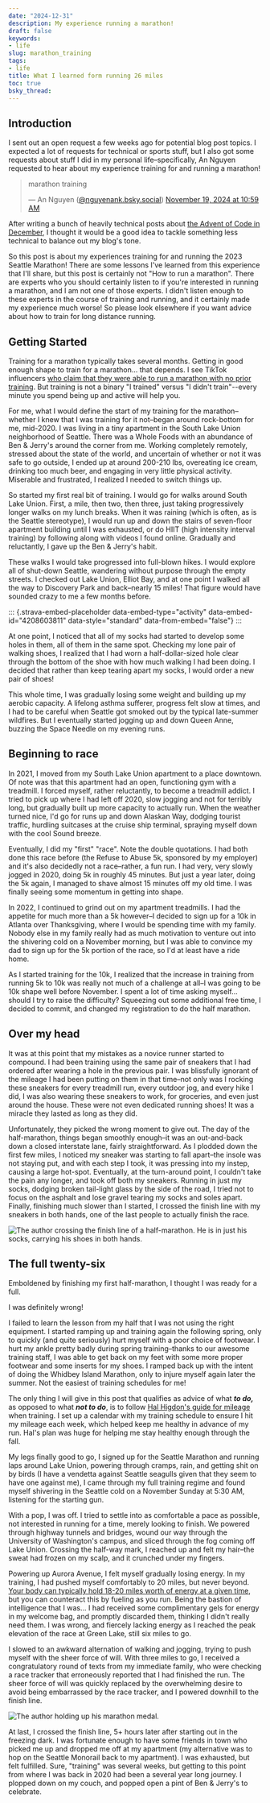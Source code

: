 ```yaml
---
date: "2024-12-31"
description: My experience running a marathon!
draft: false
keywords:
- life
slug: marathon_training
tags:
- life
title: What I learned form running 26 miles
toc: true
bsky_thread: 
---
```


## Introduction

I sent out an open request a few weeks ago for potential blog post topics. I expected a lot of requests for technical or sports stuff, but I also got some requests about stuff I did in my personal life–specifically, An Nguyen requested to hear about my experience training for and running a marathon!

<blockquote class="bluesky-embed" data-bluesky-uri="at://did:plc:7zvscelr45j5ix3cf3xbnhp6/app.bsky.feed.post/3lbd4damzx22g" data-bluesky-cid="bafyreihlcvm4gb3p5tsyadtnohatnxr5w24ptxfquz7fvvbuo7m2g5l2ku">

<p lang="en">

marathon training

</p>

— An Nguyen (<a href="https://bsky.app/profile/did:plc:7zvscelr45j5ix3cf3xbnhp6?ref_src=embed">@nguyenank.bsky.social</a>) <a href="https://bsky.app/profile/did:plc:7zvscelr45j5ix3cf3xbnhp6/post/3lbd4damzx22g?ref_src=embed">November 19, 2024 at 10:59 AM</a>

</blockquote>

<script async src="https://embed.bsky.app/static/embed.js" charset="utf-8"></script>

After writing a bunch of heavily technical posts about [the Advent of Code in December](https://johnbedwards.io/blog/aoc_2024_week_four/), I thought it would be a good idea to tackle something less technical to balance out my blog's tone.

So this post is about my experiences training for and running the 2023 Seattle Marathon! There are some lessons I've learned from this experience that I'll share, but this post is certainly not "How to run a marathon". There are experts who you should certainly listen to if you're interested in running a marathon, and I am not one of those experts. I didn't listen enough to these experts in the course of training and running, and it certainly made my experience much worse! So please look elsewhere if you want advice about how to train for long distance running.

## Getting Started

Training for a marathon typically takes several months. Getting in good enough shape to train for a marathon... that depends. I see TikTok influencers [who claim that they were able to run a marathon with no prior training](https://www.tiktok.com/discover/running-marathon-no-training?lang=en). But training is not a binary "I trained" versus "I didn't train"--every minute you spend being up and active will help you.

For me, what I would define the start of my training for the marathon–whether I knew that I was training for it not–began around rock-bottom for me, mid-2020. I was living in a tiny apartment in the South Lake Union neighborhood of Seattle. There was a Whole Foods with an abundance of Ben & Jerry's around the corner from me. Working completely remotely, stressed about the state of the world, and uncertain of whether or not it was safe to go outside, I ended up at around 200-210 lbs, overeating ice cream, drinking too much beer, and engaging in very little physical activity. Miserable and frustrated, I realized I needed to switch things up.

So started my first real bit of training. I would go for walks around South Lake Union. First, a mile, then two, then three, just taking progressively longer walks on my lunch breaks. When it was raining (which is often, as is the Seattle stereotype), I would run up and down the stairs of seven-floor apartment building until I was exhausted, or do HIIT (high intensity interval training) by following along with videos I found online. Gradually and reluctantly, I gave up the Ben & Jerry's habit.

These walks I would take progressed into full-blown hikes. I would explore all of shut-down Seattle, wandering without purpose through the empty streets. I checked out Lake Union, Elliot Bay, and at one point I walked all the way to Discovery Park and back–nearly 15 miles! That figure would have sounded crazy to me a few months before.

::: {.strava-embed-placeholder data-embed-type="activity" data-embed-id="4208603811" data-style="standard" data-from-embed="false"}
:::

<script src="https://strava-embeds.com/embed.js"></script>

At one point, I noticed that all of my socks had started to develop some holes in them, all of them in the same spot. Checking my lone pair of walking shoes, I realized that I had worn a half-dollar-sized hole clear through the bottom of the shoe with how much walking I had been doing. I decided that rather than keep tearing apart my socks, I would order a new pair of shoes!

This whole time, I was gradually losing some weight and building up my aerobic capacity. A lifelong asthma sufferer, progress felt slow at times, and I had to be careful when Seattle got smoked out by the typical late-summer wildfires. But I eventually started jogging up and down Queen Anne, buzzing the Space Needle on my evening runs.

## Beginning to race

In 2021, I moved from my South Lake Union apartment to a place downtown. Of note was that this apartment had an open, functioning gym with a treadmill. I forced myself, rather reluctantly, to become a treadmill addict. I tried to pick up where I had left off 2020, slow jogging and not for terribly long, but gradually built up more capacity to actually run. When the weather turned nice, I'd go for runs up and down Alaskan Way, dodging tourist traffic, hurdling suitcases at the cruise ship terminal, spraying myself down with the cool Sound breeze.

Eventually, I did my "first" "race". Note the double quotations. I had both done this race before (the Refuse to Abuse 5k, sponsored by my employer) and it's also decidedly not a race–rather, a fun run. I had very, very slowly jogged in 2020, doing 5k in roughly 45 minutes. But just a year later, doing the 5k again, I managed to shave almost 15 minutes off my old time. I was finally seeing some momentum in getting into shape.

In 2022, I continued to grind out on my apartment treadmills. I had the appetite for much more than a 5k however–I decided to sign up for a 10k in Atlanta over Thanksgiving, where I would be spending time with my family. Nobody else in my family really had as much motivation to venture out into the shivering cold on a November morning, but I was able to convince my dad to sign up for the 5k portion of the race, so I'd at least have a ride home.

As I started training for the 10k, I realized that the increase in training from running 5k to 10k was really not much of a challenge at all–I was going to be 10k shape well before November. I spent a lot of time asking myself... should I try to raise the difficulty? Squeezing out some additional free time, I decided to commit, and changed my registration to do the half marathon.

## Over my head

It was at this point that my mistakes as a novice runner started to compound. I had been training using the same pair of sneakers that I had ordered after wearing a hole in the previous pair. I was blissfully ignorant of the mileage I had been putting on them in that time–not only was I rocking these sneakers for every treadmill run, every outdoor jog, and every hike I did, I was also wearing these sneakers to work, for groceries, and even just around the house. These were not even dedicated running shoes! It was a miracle they lasted as long as they did.

Unfortunately, they picked the wrong moment to give out. The day of the half-marathon, things began smoothly enough–it was an out-and-back down a closed interstate lane, fairly straightforward. As I plodded down the first few miles, I noticed my sneaker was starting to fall apart–the insole was not staying put, and with each step I took, it was pressing into my instep, causing a large hot-spot. Eventually, at the turn-around point, I couldn't take the pain any longer, and took off both my sneakers. Running in just my socks, dodging broken tail-light glass by the side of the road, I tried not to focus on the asphalt and lose gravel tearing my socks and soles apart. Finally, finishing much slower than I started, I crossed the finish line with my sneakers in both hands, one of the last people to actually finish the race.

![The author crossing the finish line of a half-marathon. He is in just his socks, carrying his shoes in both hands.](https://dgtzuqphqg23d.cloudfront.net/SmVUYY3TUrBL3z1HrNW_QG_HE2HrSnm8VBUPQaDu5IU-1536x2048.jpg)

## The full twenty-six

Emboldened by finishing my first half-marathon, I thought I was ready for a full.

I was definitely wrong!

I failed to learn the lesson from my half that I was not using the right equipment. I started ramping up and training again the following spring, only to quickly (and quite seriously) hurt myself with a poor choice of footwear. I hurt my ankle pretty badly during spring training–thanks to our awesome training staff, I was able to get back on my feet with some more proper footwear and some inserts for my shoes. I ramped back up with the intent of doing the Whidbey Island Marathon, only to injure myself again later the summer. Not the easiest of training schedules for me!

The only thing I will give in this post that qualifies as advice of what ***to do,*** as opposed to what ***not to do***, is to follow [Hal Higdon's guide for mileage](https://www.halhigdon.com/training/marathon-training/) when training. I set up a calendar with my training schedule to ensure I hit my mileage each week, which helped keep me healthy in advance of my run. Hal's plan was huge for helping me stay healthy enough through the fall.

My legs finally good to go, I signed up for the Seattle Marathon and running laps around Lake Union, powering through cramps, rain, and getting shit on by birds (I have a vendetta against Seattle seagulls given that they seem to have one against me), I came through my full training regime and found myself shivering in the Seattle cold on a November Sunday at 5:30 AM, listening for the starting gun.

With a pop, I was off. I tried to settle into as comfortable a pace as possible, not interested in running for a time, merely looking to finish. We powered through highway tunnels and bridges, wound our way through the University of Washington's campus, and sliced through the fog coming off Lake Union. Crossing the half-way mark, I reached up and felt my hair–the sweat had frozen on my scalp, and it crunched under my fingers.

Powering up Aurora Avenue, I felt myself gradually losing energy. In my training, I had pushed myself comfortably to 20 miles, but never beyond. [Your body can typically hold 18-20 miles worth of energy at a given time](https://www.runnersworld.com/uk/training/marathon/a774858/how-to-avoid-the-wall-and-cope-if-you-hit-it/), but you can counteract this by fueling as you run. Being the bastion of intelligence that I was... I had received some complimentary gels for energy in my welcome bag, and promptly discarded them, thinking I didn't really need them. I was wrong, and fiercely lacking energy as I reached the peak elevation of the race at Green Lake, still six miles to go.

I slowed to an awkward alternation of walking and jogging, trying to push myself with the sheer force of will. With three miles to go, I received a congratulatory round of texts from my immediate family, who were checking a race tracker that erroneously reported that I had finished the run. The sheer force of will was quickly replaced by the overwhelming desire to avoid being embarrassed by the race tracker, and I powered downhill to the finish line.

![The author holding up his marathon medal.](https://dgtzuqphqg23d.cloudfront.net/PDna4N8UavDhoOv6SMSK-reUjRhb-tNA6fwHkx4kkNA-2048x2048.jpg)

At last, I crossed the finish line, 5+ hours later after starting out in the freezing dark. I was fortunate enough to have some friends in town who picked me up and dropped me off at my apartment (my alternative was to hop on the Seattle Monorail back to my apartment). I was exhausted, but felt fulfilled. Sure, "training" was several weeks, but getting to this point from where I was back in 2020 had been a several year long journey. I plopped down on my couch, and popped open a pint of Ben & Jerry's to celebrate.
